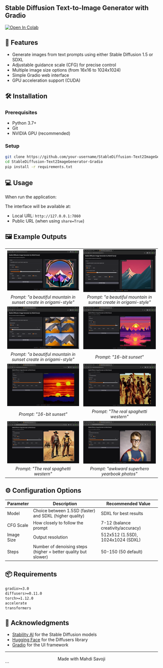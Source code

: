 ## Stable Diffusion Text-to-Image Generator with Gradio


[![Open In Colab](https://colab.research.google.com/assets/colab-badge.svg)](Text2ImageGenerator-Gradio.ipynb)

## 🚀 Features
- Generate images from text prompts using either Stable Diffusion 1.5 or SDXL
- Adjustable guidance scale (CFG) for precise control
- Multiple image size options (from 16x16 to 1024x1024)
- Simple Gradio web interface
- GPU acceleration support (CUDA)

## 🛠️ Installation

### Prerequisites
- Python 3.7+
- Git
- NVIDIA GPU (recommended)

### Setup	
```bash
git clone https://github.com/your-username/StableDiffusion-Text2ImageGenerator-Gradio.git
cd StableDiffusion-Text2ImageGenerator-Gradio
pip install -r requirements.txt
```

## 💻 Usage

When run the application:

The interface will be available at:

- Local URL: `http://127.0.0.1:7860`
- Public URL (when using `share=True`)

## 🖼️ Example Outputs

<div align="center">
  <table>
    <tr>
      <td align="center"><img src="Output/1.png" alt="Image 1" width="400"/></td>
      <td align="center"><img src="Output/2.png" alt="Image 2" width="400"/></td>
    </tr>
    <tr>
      <td align="center"><em>Prompt: "a beautiful mountain in sunset create in origami-style"</em></td>
      <td align="center"><em>Prompt: "a beautiful mountain in sunset create in origami-style"</em></td>
    </tr>
    <tr>
      <td align="center"><img src="Output/3.png" alt="Image 3" width="400"/></td>
      <td align="center"><img src="Output/4.png" alt="Image 4" width="400"/></td>
    </tr>
    <tr>
      <td align="center"><em>Prompt: "a beautiful mountain in sunset create in origami-style"</em></td>
      <td align="center"><em>Prompt: "16-bit sunset"</em></td>
    </tr>
    <tr>
      <td align="center"><img src="Output/5.png" alt="Image 5" width="400"/></td>
      <td align="center"><img src="Output/6.png" alt="Image 6" width="400"/></td>
    </tr>
    <tr>
      <td align="center"><em>Prompt: "16-bit sunset"</em></td>
      <td align="center"><em>Prompt: "The real spaghetti western"</em></td>
    </tr>
    <tr>
      <td align="center"><img src="Output/7.png" alt="Image 7" width="400"/></td>
      <td align="center"><img src="Output/8.png" alt="Image 8" width="400"/></td>
    </tr>
    <tr>
      <td align="center"><em>Prompt: "The real spaghetti western"</em></td>
      <td align="center"><em>Prompt: "awkward superhero yearbook photos"</em></td>
    </tr>
  </table>
</div>



## ⚙️ Configuration Options
| Parameter  | Description                                                  | Recommended Value                  |
| ---------- | ------------------------------------------------------------ | ---------------------------------- |
| Model      | Choice between 1.5SD (faster) and SDXL (higher quality)      | SDXL for best results              |
| CFG Scale  | How closely to follow the prompt                             | 7-12 (balance creativity/accuracy) |
| Image Size | Output resolution                                            | 512x512 (1.5SD), 1024x1024 (SDXL)  |
| Steps      | Number of denoising steps (higher = better quality but slower) | 50-150 (50 default)                |

## 📦 Requirements

```
gradio>=3.0
diffusers>=0.11.0
torch>=1.12.0
accelerate
transformers
```

## 🙏 Acknowledgments

- [Stability AI](https://stability.ai/) for the Stable Diffusion models
- [Hugging Face](https://huggingface.co/) for the Diffusers library
- [Gradio](https://gradio.app/) for the UI framework

------

<div align="center"> Made with Mahdi Savoji </div> ```





